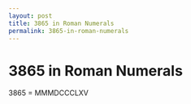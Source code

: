 ```yaml
---
layout: post
title: 3865 in Roman Numerals
permalink: 3865-in-roman-numerals
---
```


# 3865 in Roman Numerals

3865 = MMMDCCCLXV
